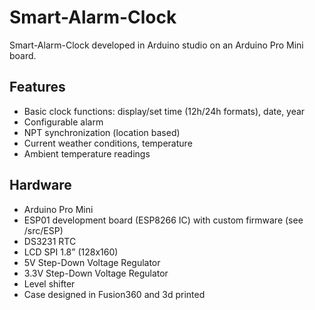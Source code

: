 # Smart-Alarm-Clock
Smart-Alarm-Clock developed in Arduino studio on an Arduino Pro Mini board. 
## Features  
- Basic clock functions: display/set time (12h/24h formats), date, year 
- Configurable alarm 
- NPT synchronization (location based)
- Current weather conditions, temperature 
- Ambient temperature readings 
## Hardware 
-	Arduino Pro Mini
-	ESP01 development board (ESP8266 IC) with custom firmware (see /src/ESP)
-	DS3231 RTC
-	LCD SPI 1.8” (128x160)
-	5V Step-Down Voltage Regulator
-	3.3V Step-Down Voltage Regulator
-	Level shifter 
-	Case designed in Fusion360 and 3d printed
